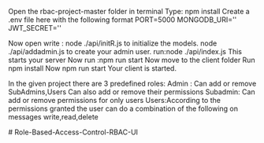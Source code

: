 Open the rbac-project-master folder in terminal
Type:
npm install
Create a .env file here with the following format
PORT=5000
MONGODB_URI='<Your mongo uri>'
JWT_SECRET='<your jwt key>'

Now open write :
node ./api/initR.js to initialize the models.
node ./api/addadmin.js to create your admin user.
run:node ./api/index.js
This starts your server
Now run :npm run start
Now move to the client folder
Run npm install 
Now npm run start 
Your client is started.

In the given project there are 3 predefined roles:
Admin : Can add or remove SubAdmins,Users
	Can also add or remove their permissions
Subadmin: Can add or remove permissions for only users
Users:According to the permissions granted the user can do a combination of the following on messages write,read,delete

#   R o l e - B a s e d - A c c e s s - C o n t r o l - R B A C - U I  
 